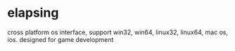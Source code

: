 elapsing
========

cross platform os interface, support win32, win64, linux32, linux64, mac os, ios. designed for game development
